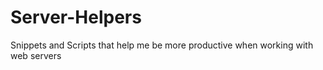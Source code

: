 # Server-Helpers
Snippets and Scripts that help me be more productive when working with web servers
